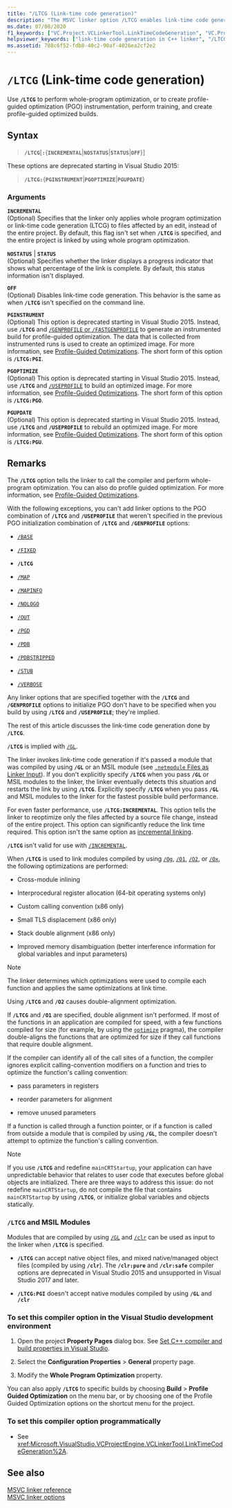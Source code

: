```yaml
---
title: "/LTCG (Link-time code generation)"
description: "The MSVC linker option /LTCG enables link-time code generation for whole-program optimization."
ms.date: 07/08/2020
f1_keywords: ["VC.Project.VCLinkerTool.LinkTimeCodeGeneration", "VC.Project.VCCLWCECompilerTool.WholeProgramOptimization", "/ltcg", "VC.Project.VCCLCompilerTool.WholeProgramOptimization"]
helpviewer_keywords: ["link-time code generation in C++ linker", "/LTCG linker option", "-LTCG linker option", "LTCG linker option"]
ms.assetid: 788c6f52-fdb8-40c2-90af-4026ea2cf2e2
---
```

# `/LTCG` (Link-time code generation)

Use **`/LTCG`** to perform whole-program optimization, or to create profile-guided optimization (PGO) instrumentation, perform training, and create profile-guided optimized builds.

## Syntax

> **`/LTCG`**[**`:`**{**`INCREMENTAL`**|**`NOSTATUS`**|**`STATUS`**|**`OFF`**}]

These options are deprecated starting in Visual Studio 2015:

> **`/LTCG:`**{**`PGINSTRUMENT`**|**`PGOPTIMIZE`**|**`PGUPDATE`**}

### Arguments

**`INCREMENTAL`**<br/>
(Optional) Specifies that the linker only applies whole program optimization or link-time code generation (LTCG) to files affected by an edit, instead of the entire project. By default, this flag isn't set when **`/LTCG`** is specified, and the entire project is linked by using whole program optimization.

**`NOSTATUS`** &#124; **`STATUS`**<br/>
(Optional) Specifies whether the linker displays a progress indicator that shows what percentage of the link is complete. By default, this status information isn't displayed.

**`OFF`**<br/>
(Optional) Disables link-time code generation. This behavior is the same as when **`/LTCG`** isn't specified on the command line.

**`PGINSTRUMENT`**<br/>
(Optional) This option is deprecated starting in Visual Studio 2015. Instead, use **`/LTCG`** and [`/GENPROFILE` or `/FASTGENPROFILE`](genprofile-fastgenprofile-generate-profiling-instrumented-build.md) to generate an instrumented build for profile-guided optimization. The data that is collected from instrumented runs is used to create an optimized image. For more information, see [Profile-Guided Optimizations](../profile-guided-optimizations.md). The short form of this option is **`/LTCG:PGI`**.

**`PGOPTIMIZE`**<br/>
(Optional) This option is deprecated starting in Visual Studio 2015. Instead, use **`/LTCG`** and  [`/USEPROFILE`](useprofile.md) to build an optimized image. For more information, see [Profile-Guided Optimizations](../profile-guided-optimizations.md). The short form of this option is **`/LTCG:PGO`**.

**`PGUPDATE`**<br/>
(Optional) This option is deprecated starting in Visual Studio 2015. Instead, use **`/LTCG`** and  **`/USEPROFILE`** to rebuild an optimized image. For more information, see [Profile-Guided Optimizations](../profile-guided-optimizations.md). The short form of this option is **`/LTCG:PGU`**.

## Remarks

The **`/LTCG`** option tells the linker to call the compiler and perform whole-program optimization. You can also do profile guided optimization. For more information, see [Profile-Guided Optimizations](../profile-guided-optimizations.md).

With the following exceptions, you can't add linker options to the PGO combination of **`/LTCG`** and **`/USEPROFILE`** that weren't specified in the previous PGO initialization combination of **`/LTCG`** and **`/GENPROFILE`** options:

- [`/BASE`](base-base-address.md)

- [`/FIXED`](fixed-fixed-base-address.md)

- **`/LTCG`**

- [`/MAP`](map-generate-mapfile.md)

- [`/MAPINFO`](mapinfo-include-information-in-mapfile.md)

- [`/NOLOGO`](nologo-suppress-startup-banner-linker.md)

- [`/OUT`](out-output-file-name.md)

- [`/PGD`](pgd-specify-database-for-profile-guided-optimizations.md)

- [`/PDB`](pdb-use-program-database.md)

- [`/PDBSTRIPPED`](pdbstripped-strip-private-symbols.md)

- [`/STUB`](stub-ms-dos-stub-file-name.md)

- [`/VERBOSE`](verbose-print-progress-messages.md)

Any linker options that are specified together with the **`/LTCG`** and **`/GENPROFILE`** options to initialize PGO don't have to be specified when you build by using **`/LTCG`** and **`/USEPROFILE`**; they're implied.

The rest of this article discusses the link-time code generation done by **`/LTCG`**.

**`/LTCG`** is implied with [`/GL`](gl-whole-program-optimization.md).

The linker invokes link-time code generation if it's passed a module that was compiled by using **`/GL`** or an MSIL module (see [`.netmodule` Files as Linker Input](netmodule-files-as-linker-input.md)). If you don't explicitly specify **`/LTCG`** when you pass **`/GL`** or MSIL modules to the linker, the linker eventually detects this situation and restarts the link by using **`/LTCG`**. Explicitly specify **`/LTCG`** when you pass **`/GL`** and MSIL modules to the linker for the fastest possible build performance.

For even faster performance, use **`/LTCG:INCREMENTAL`**. This option tells the linker to reoptimize only the files affected by a source file change, instead of the entire project. This option can significantly reduce the link time required. This option isn't the same option as [incremental linking](incremental-link-incrementally.md).

**`/LTCG`** isn't valid for use with [`/INCREMENTAL`](incremental-link-incrementally.md).

When **`/LTCG`** is used to link modules compiled by using [`/Og`](og-global-optimizations.md), [`/O1`](o1-o2-minimize-size-maximize-speed.md), [`/O2`](o1-o2-minimize-size-maximize-speed.md), or [`/Ox`](ox-full-optimization.md), the following optimizations are performed:

- Cross-module inlining

- Interprocedural register allocation (64-bit operating systems only)

- Custom calling convention (x86 only)

- Small TLS displacement (x86 only)

- Stack double alignment (x86 only)

- Improved memory disambiguation (better interference information for global variables and input parameters)

> [!NOTE]
> The linker determines which optimizations were used to compile each function and applies the same optimizations at link time.

Using **`/LTCG`** and **`/O2`** causes double-alignment optimization.

If **`/LTCG`** and **`/O1`** are specified, double alignment isn't performed. If most of the functions in an application are compiled for speed, with a few functions compiled for size (for example, by using the [`optimize`](../../preprocessor/optimize.md) pragma), the compiler double-aligns the functions that are optimized for size if they call functions that require double alignment.

If the compiler can identify all of the call sites of a function, the compiler ignores explicit calling-convention modifiers on a function and tries to optimize the function's calling convention:

- pass parameters in registers

- reorder parameters for alignment

- remove unused parameters

If a function is called through a function pointer, or if a function is called from outside a module that is compiled by using **`/GL`**, the compiler doesn't attempt to optimize the function's calling convention.

> [!NOTE]
> If you use **`/LTCG`** and redefine `mainCRTStartup`, your application can have unpredictable behavior that relates to user code that executes before global objects are initialized. There are three ways to address this issue: do not redefine `mainCRTStartup`, do not compile the file that contains `mainCRTStartup` by using **`/LTCG`**, or initialize global variables and objects statically.

### `/LTCG` and MSIL Modules

Modules that are compiled by using [`/GL`](gl-whole-program-optimization.md) and [`/clr`](clr-common-language-runtime-compilation.md) can be used as input to the linker when **`/LTCG`** is specified.

- **`/LTCG`** can accept native object files, and mixed native/managed object files (compiled by using **`/clr`**). The **`/clr:pure`** and **`/clr:safe`** compiler options are deprecated in Visual Studio 2015 and unsupported in Visual Studio 2017 and later.

- **`/LTCG:PGI`** doesn't accept native modules compiled by using **`/GL`** and **`/clr`**

### To set this compiler option in the Visual Studio development environment

1. Open the project **Property Pages** dialog box. See [Set C++ compiler and build properties in Visual Studio](../working-with-project-properties.md).

1. Select the **Configuration Properties** > **General** property page.

1. Modify the **Whole Program Optimization** property.

You can also apply **`/LTCG`** to specific builds by choosing **Build** > **Profile Guided Optimization** on the menu bar, or by choosing one of the Profile Guided Optimization options on the shortcut menu for the project.

### To set this compiler option programmatically

- See <xref:Microsoft.VisualStudio.VCProjectEngine.VCLinkerTool.LinkTimeCodeGeneration%2A>.

## See also

[MSVC linker reference](linking.md)\
[MSVC linker options](linker-options.md)
